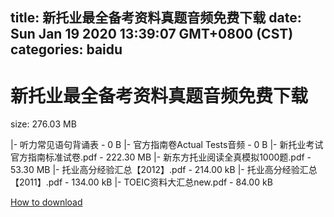 
title: 新托业最全备考资料真题音频免费下载
date: Sun Jan 19 2020 13:39:07 GMT+0800 (CST)    
categories: baidu
---

# 新托业最全备考资料真题音频免费下载
size: 276.03 MB
 
 
|- 听力常见语句背诵表 - 0 B
|- 官方指南卷Actual Tests音频 - 0 B
|- 新托业考试官方指南标准试卷.pdf - 222.30 MB
|- 新东方托业阅读全真模拟1000题.pdf - 53.30 MB
|- 托业高分经验汇总【2012】.pdf - 214.00 kB
|- 托业高分经验汇总【2011】.pdf - 134.00 kB
|- TOEIC资料大汇总new.pdf - 84.00 kB

[How to download](https://bpcam.bemobtrk.com/go/2ceec3aa-1ca2-46d6-b9ff-aaa5c184517c?jno=3111)